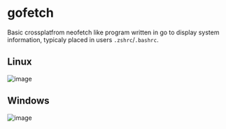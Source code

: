 # gofetch

Basic crossplatfrom neofetch like program written in go to display system information, typicaly placed in users `.zshrc`/`.bashrc`.

## Linux

![image](https://user-images.githubusercontent.com/23175651/166085451-c0197166-6a73-4d74-9ebb-1db253c7af19.png)


## Windows

![image](https://user-images.githubusercontent.com/23175651/166085463-49270916-cf0f-4929-8318-302bf86bb820.png)
